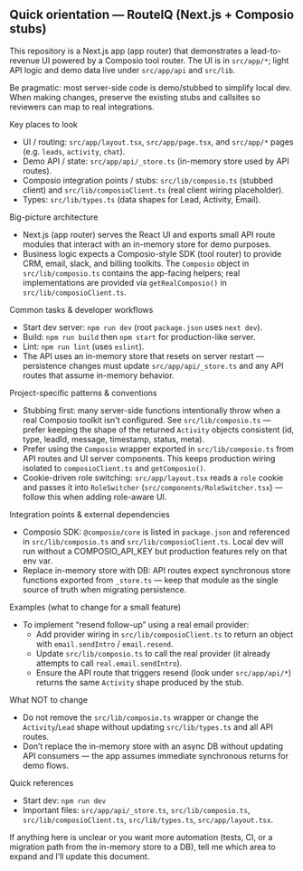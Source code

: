 ## Quick orientation — RouteIQ (Next.js + Composio stubs)

This repository is a Next.js app (app router) that demonstrates a lead-to-revenue UI powered by a Composio tool router. The UI is in `src/app/*`; light API logic and demo data live under `src/app/api` and `src/lib`.

Be pragmatic: most server-side code is demo/stubbed to simplify local dev. When making changes, preserve the existing stubs and callsites so reviewers can map to real integrations.

Key places to look
- UI / routing: `src/app/layout.tsx`, `src/app/page.tsx`, and `src/app/*` pages (e.g. `leads`, `activity`, `chat`).
- Demo API / state: `src/app/api/_store.ts` (in-memory store used by API routes).
- Composio integration points / stubs: `src/lib/composio.ts` (stubbed client) and `src/lib/composioClient.ts` (real client wiring placeholder).
- Types: `src/lib/types.ts` (data shapes for Lead, Activity, Email).

Big-picture architecture
- Next.js (app router) serves the React UI and exports small API route modules that interact with an in-memory store for demo purposes.
- Business logic expects a Composio-style SDK (tool router) to provide CRM, email, slack, and billing toolkits. The `Composio` object in `src/lib/composio.ts` contains the app-facing helpers; real implementations are provided via `getRealComposio()` in `src/lib/composioClient.ts`.

Common tasks & developer workflows
- Start dev server: `npm run dev` (root `package.json` uses `next dev`).
- Build: `npm run build` then `npm start` for production-like server.
- Lint: `npm run lint` (uses `eslint`).
- The API uses an in-memory store that resets on server restart — persistence changes must update `src/app/api/_store.ts` and any API routes that assume in-memory behavior.

Project-specific patterns & conventions
- Stubbing first: many server-side functions intentionally throw when a real Composio toolkit isn't configured. See `src/lib/composio.ts` — prefer keeping the shape of the returned `Activity` objects consistent (id, type, leadId, message, timestamp, status, meta).
- Prefer using the `Composio` wrapper exported in `src/lib/composio.ts` from API routes and UI server components. This keeps production wiring isolated to `composioClient.ts` and `getComposio()`.
- Cookie-driven role switching: `src/app/layout.tsx` reads a `role` cookie and passes it into `RoleSwitcher` (`src/components/RoleSwitcher.tsx`) — follow this when adding role-aware UI.

Integration points & external dependencies
- Composio SDK: `@composio/core` is listed in `package.json` and referenced in `src/lib/composio.ts` and `src/lib/composioClient.ts`. Local dev will run without a COMPOSIO_API_KEY but production features rely on that env var.
- Replace in-memory store with DB: API routes expect synchronous store functions exported from `_store.ts` — keep that module as the single source of truth when migrating persistence.

Examples (what to change for a small feature)
- To implement “resend follow-up” using a real email provider:
  - Add provider wiring in `src/lib/composioClient.ts` to return an object with `email.sendIntro` / `email.resend`.
  - Update `src/lib/composio.ts` to call the real provider (it already attempts to call `real.email.sendIntro`).
  - Ensure the API route that triggers resend (look under `src/app/api/*`) returns the same `Activity` shape produced by the stub.

What NOT to change
- Do not remove the `src/lib/composio.ts` wrapper or change the `Activity`/`Lead` shape without updating `src/lib/types.ts` and all API routes.
- Don’t replace the in-memory store with an async DB without updating API consumers — the app assumes immediate synchronous returns for demo flows.

Quick references
- Start dev: `npm run dev`
- Important files: `src/app/api/_store.ts`, `src/lib/composio.ts`, `src/lib/composioClient.ts`, `src/lib/types.ts`, `src/app/layout.tsx`.

If anything here is unclear or you want more automation (tests, CI, or a migration path from the in-memory store to a DB), tell me which area to expand and I’ll update this document.

